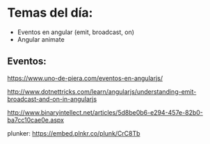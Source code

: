 # Temas del día:

- Eventos en angular (emit, broadcast, on)
- Angular animate


## Eventos:
https://www.uno-de-piera.com/eventos-en-angularjs/

http://www.dotnettricks.com/learn/angularjs/understanding-emit-broadcast-and-on-in-angularjs

http://www.binaryintellect.net/articles/5d8be0b6-e294-457e-82b0-ba7cc10cae0e.aspx

plunker: https://embed.plnkr.co/plunk/CrC8Tb 
